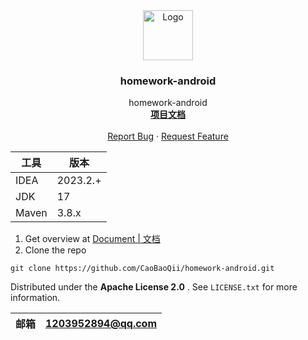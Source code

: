 <div align="center">
  <a href="https://github.com/CaoBaoQii/homework-android">
    <img src="https://jz-cbq-1311841992.cos.ap-beijing.myqcloud.com/images/FengLin.svg" alt="Logo" width="80"
      height="80">
  </a>
</div>
<h3 align="center">homework-android</h3>

<p align="center">
  homework-android
  <br />
  <a href="https://github.com/CaoBaoQii/homework-android/tree/master/"><strong>项目文档</strong></a>
  <br />
  <br />
  <a href="https://github.com/CaoBaoQii/homework-android/issues">Report Bug</a>
  ·
  <a href="https://github.com/CaoBaoQii/homework-android/pulls">Request Feature</a>
</p>

| 工具    | 版本       |
|-------|----------|
| IDEA  | 2023.2.+ |
| JDK   | 17       |
| Maven | 3.8.x    |

1. Get overview at [Document | 文档](https://github.com/CaoBaoQii/homework-android/tree/master/)
2. Clone the repo

```shell
git clone https://github.com/CaoBaoQii/homework-android.git
```

Distributed under the  **Apache License 2.0** . See `LICENSE.txt` for more information.

| 邮箱  | 1203952894@qq.com |
|-----|-------------------|

